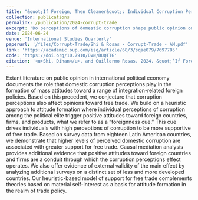 ```yaml
---
title: "&quot;If Foreign, Then Cleaner&quot;: Individual Corruption Perceptions and Support for Free Trade in Developing Nations"
collection: publications
permalink: /publication/2024-corrupt-trade
excerpt: 'Do perceptions of domestic corruption shape public opinion on free trade? We find such effects in developing nations. Positive views of foreign countries and firms are mediators. Results show a "foreignness cue" drives support.'
date: 2024-06-24
venue: 'International Studies Quarterly'
paperurl: '/files/Corrupt-Trade/Shi & Rosas - Corrupt-Trade - AM.pdf'
link: 'https://academic.oup.com/isq/article/68/3/sqae079/7697785'
code: 'https://doi.org/10.7910/DVN/DUQTTG'
citation: '<u>Shi, Dihan</u>, and Guillermo Rosas. 2024. &quot;‘If Foreign, Then Cleaner’: Individual Corruption Perceptions and Support for Free Trade in Developing Nations.&quot; <i>International Studies Quarterly</i> 68 (3): sqae079. https://doi.org/10.1093/isq/sqae079.'
---
```


Extant literature on public opinion in international political economy documents the role that domestic corruption perceptions play in the formation of mass attitudes toward a range of integration-related foreign policies. Based on this precedent, we conjecture that corruption perceptions also affect opinions toward free trade. We build on a heuristic approach to attitude formation where individual perceptions of corruption among the political elite trigger positive attitudes toward foreign countries, firms, and products, what we refer to as a “foreignness cue.” This cue drives individuals with high perceptions of corruption to be more supportive of free trade. Based on survey data from eighteen Latin American countries, we demonstrate that higher levels of perceived domestic corruption are associated with greater support for free trade. Causal mediation analysis provides additional evidence that positive attitudes toward foreign countries and firms are a conduit through which the corruption perceptions effect operates. We also offer evidence of external validity of the main effect by analyzing additional surveys on a distinct set of less and more developed countries. Our heuristic-based model of support for free trade complements theories based on material self-interest as a basis for attitude formation in the realm of trade policy.
